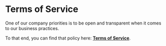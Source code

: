 # Terms of Service

One of our company priorities is to be open and transparent when it comes to our business practices.&#x20;

To that end, you can find that policy here: [**Terms of Service**](https://xrpl-labs.com/static/documents/XRPL-Labs-Terms-of-Service-V1.pdf).
